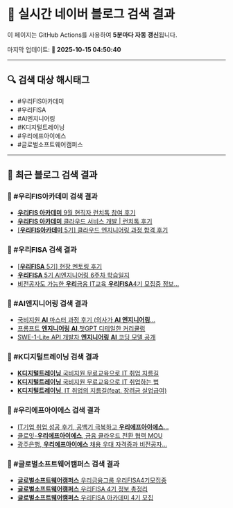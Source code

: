 # 🚀 실시간 네이버 블로그 검색 결과

이 페이지는 GitHub Actions를 사용하여 **5분마다 자동 갱신**됩니다.

마지막 업데이트: **📅 2025-10-15 04:50:40**

---

## 🔍 검색 대상 해시태그
- #우리FIS아카데미
- #우리FISA
- #AI엔지니어링
- #K디지털트레이닝
- #우리에프아이에스
- #글로벌소프트웨어캠퍼스

---

## 📝 최근 블로그 검색 결과

### 🔹 #우리FIS아카데미 검색 결과
- [<b>우리FIS 아카데미</b> 9월 현직자 런치톡 참여 후기](https://blog.naver.com/tlsehdgh4162/224020531411)
- [<b>우리FIS 아카데미</b> 클라우드 서비스 개발 | 런치톡 후기](https://blog.naver.com/miyg2003/224014360352)
- [[<b>우리FIS아카데미</b> 5기] 클라우드 엔지니어링 과정 합격 후기](https://blog.naver.com/riverchoi2523/223889627584)

### 🔹 #우리FISA 검색 결과
- [[<b>우리FISA</b> 5기] 현장 멘토링 후기](https://blog.naver.com/tobying/224038985246)
- [<b>우리FISA</b> 5기 AI엔지니어링 6주차 학습일지](https://blog.naver.com/tlsehdgh4162/223965917579)
- [비전공자도 가능한 <b>우리</b>금융 IT교육 <b>우리FISA</b>4기 모집중 정보... ](https://blog.naver.com/ndu2002/223658094168)

### 🔹 #AI엔지니어링 검색 결과
- [국비지원 <b>AI</b> 마스터 과정 후기 (의사가 <b>AI 엔지니어링</b>... ](https://blog.naver.com/babydreamer5/223970901250)
- [프롬프트 <b>엔지니어링</b> <b>AI</b>,챗GPT 디테일한 커리큘럼](https://blog.naver.com/apple516/223786155486)
- [SWE-1-Lite API 개발자 <b>엔지니어링</b> <b>AI</b> 코딩 모델 공개](https://kwangho.tistory.com/531553)

### 🔹 #K디지털트레이닝 검색 결과
- [<b>K디지털트레이닝</b> 국비지원 무료교육으로 IT 취업 지름길](https://blog.naver.com/q1640/223949932329)
- [<b>K디지털트레이닝</b> 국비지원 무료교육으로 IT 취업하는 법](https://blog.naver.com/xavisnet/223934531739)
- [<b>K디지털트레이닝</b>, IT 취업의 지름길(feat. 장려금 실업급여)](https://blog.naver.com/smgong00/223945534049)

### 🔹 #우리에프아이에스 검색 결과
- [IT기업 취업 성공 후기, 공백기 극복하고 <b>우리에프아이에스</b>... ](https://blog.naver.com/jobprise/224000204693)
- [클로잇-<b>우리에프아이에스</b>, 금융 클라우드 전환 협력 MOU](https://blog.naver.com/cengroup-pr/223753537100)
- [광주은행, <b>우리에프아이에스</b> 채용 우대 자격증과 비전공자... ](https://blog.naver.com/giveapeck/223621025743)

### 🔹 #글로벌소프트웨어캠퍼스 검색 결과
- [<b>글로벌소프트웨어캠퍼스</b> 우리금융그룹 우리FISA4기모집중](https://blog.naver.com/dm3676/223653660164)
- [<b>글로벌소프트웨어캠퍼스</b> 우리FISA 4기 정보 총정리](https://blog.naver.com/wuthy/223614821491)
- [<b>글로벌소프트웨어캠퍼스</b> 우리FISA 아카데미 4기 모집](https://blog.naver.com/wnsghk856/223652388747)
